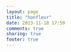 ```yaml
---
layout: page
title: "honfleur"
date: 2013-11-18 17:59
comments: true
sharing: true
footer: true
---
```

